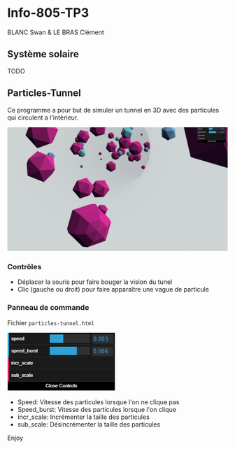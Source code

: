 # Info-805-TP3
BLANC Swan & LE BRAS Clément

## Système solaire

TODO


## Particles-Tunnel

Ce programme a pour but de simuler un tunnel en 3D avec des particules qui circulent a l'intèrieur.

![Cover](images/doc/cover.png)

### Contrôles

- Déplacer la souris pour faire bouger la vision du tunel
- Clic (gauche ou droit) pour faire apparaître une vague de particule

### Panneau de commande

Fichier `particles-tunnel.html`

![Contrôle](images/doc/panneau%20de%20conf.png)

- Speed: Vitesse des particules lorsque l'on ne clique pas
- Speed_burst: Vitesse des particules lorsque l'on clique
- incr_scale: Incrémenter la taille des particules
- sub_scale: Désincrémenter la taille des particules

Enjoy

